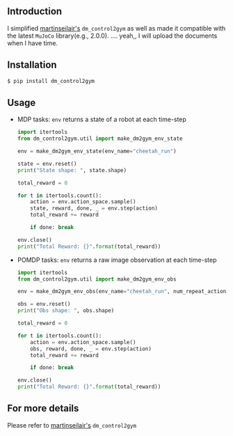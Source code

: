 ## Introduction
I simplified [martinseilair's](https://github.com/martinseilair/dm_control2gym) `dm_control2gym` as well as made it compatible with the latest `MuJoCo` library(e.g., 2.0.0). .... yeah,, I will upload the documents when I have time.



## Installation

```bash
$ pip install dm_control2gym
```



## Usage

- MDP tasks: `env` returns a state of a robot at each time-step

  `````python
  import itertools
  from dm_control2gym.util import make_dm2gym_env_state
  
  env = make_dm2gym_env_state(env_name="cheetah_run")
  
  state = env.reset()
  print("State shape: ", state.shape)
  
  total_reward = 0
  
  for t in itertools.count():
      action = env.action_space.sample()
      state, reward, done, _ = env.step(action)
      total_reward += reward
  
      if done: break
  
  env.close()
  print("Total Reward: {}".format(total_reward))
  `````

- POMDP tasks: `env` returns a raw image observation at each time-step

  `````python
  import itertools
  from dm_control2gym.util import make_dm2gym_env_obs
  
  env = make_dm2gym_env_obs(env_name="cheetah_run", num_repeat_action=1)
  
  obs = env.reset()
  print("Obs shape: ", obs.shape)
  
  total_reward = 0
  
  for t in itertools.count():
      action = env.action_space.sample()
      obs, reward, done, _ = env.step(action)
      total_reward += reward
  
      if done: break
  
  env.close()
  print("Total Reward: {}".format(total_reward))
  `````

  

## For more details
Please refer to [martinseilair's](https://github.com/martinseilair/dm_control2gym) `dm_control2gym`